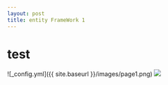 ```yaml
---
layout: post
title: entity FrameWork 1
---
```


<html>
  <head>
  </head>
  
  <body>
  <h1> test </h1>
  ![_config.yml]({{ site.baseurl }}/images/page1.png)
  
  <img src= "http://MingeunSa.github.io/images/page1.png">
  </body>
  
</html>

